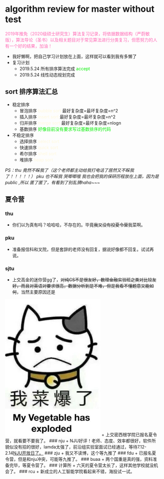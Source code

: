 # algorithm review for master without test
<font color="hotpink ">2019年推免（2020级硕士研究生）算法复习记录，将依据数据结构（严蔚敏版），算法导论（圣书）以及相关题目对于常见算法进行分类复习，但愿努力的人有一个好的结果，加油！</font>

+ 我好懒啊，把自己学习计划放在上面，这样就可以看到我有多懒了
+ 复习计划
    + 2019.5.24 所有排序算法完成 <font color="gree">accept</font>
    + 2019.5.24 线性动态规划完成



## sort 排序算法汇总
+ 稳定排序
   + 冒泡排序  <font color="Cornsilk">bubble sort</font> 最好复杂度=最坏复杂度=n^2
   + 插入排序 <font color="Cornsilk">insert sort</font> 最好复杂度=最坏复杂度=n^2
   + 归并排序 <font color="Cornsilk">merge sort</font> 最好复杂度=最坏复杂度=nlogn
   + 基数排序 <font color="gree">好像目前没有要求写过基数排序的代码</font>
+ 不稳定排序
   + 选择排序 <font color="Cornsilk">select sort</font> 
   + 快速排序 <font color="Cornsilk">quick sort</font> 
   + 希尔排序 <font color="Cornsilk">shell sort</font> 
   + 堆排序 <font color="Cornsilk">heap sort</font> 

*PS：thu 竟然不睬我了（这个老师都主动给我打电话了居然又不睬我了！！！！！） pku 也不睬我 哭唧唧哦 我也会把我的保研历程放在上面，因为是public ,所以 匿了匿了，有看到了别乱猜haha~~~*

## 夏令营
### thu
+ 你们以为真有吗？哈哈哈，不存在的。毕竟~~我又没有投夏令营~~我菜啊。
### pku
+ 准备报信科和叉院，但是套辞的老师没有回复，据说好像都不回复。试试再说。
### sjtu
+ 上交高金的迷你营gg了，~~对纯CS不是很友好，数理金融实验班之类对比较友好，而且对英语对要求很高，数据分析到是不难，但是我看不懂题意又能如何~~，当然主要原因还是
<img src = "img/我菜爆了.jpg">
+ 上交密西根学院已报名夏令营，就看要不要我了。
### nju
+ NJU好评！老师、态度、效率都很好，软件所貌似没有招的很好，lamda太强了，前沿组实验室面试已经通过，等待7.12-2.14<a href="http://csopenday.nju.edu.cn/notifications/4">NJU开放日了。</a>
### zju
+ 我又不读博，这个等九推了
### fdu
+ 已报名夏令营，但是和nju冲突，可能等九推了。
### buaa
+ 两个国重是真的强，资料准备完毕，等夏令营了。
### 计算所
+ 六天的夏令营太长了，这样其他学校就没机会了。
### rcu
+ 新成立的人工智能学院看起来不错，海投试一试。



